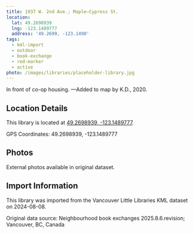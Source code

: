 ```yaml
---
title: 1937 W. 2nd Ave.; Maple—Cypress St.
location:
  lat: 49.2698939
  lng: -123.1489777
  address: '49.2699, -123.1490'
tags:
  - kml-import
  - outdoor
  - book-exchange
  - red-marker
  - active
photo: /images/libraries/placeholder-library.jpg
---
```

In front of co-op housing.
—Added to map by K.D., 2020.

## Location Details

This library is located at [49.2698939, -123.1489777](https://www.google.com/maps?q=49.2698939,-123.1489777).

GPS Coordinates: 49.2698939, -123.1489777

## Photos

External photos available in original dataset.

## Import Information

This library was imported from the Vancouver Little Libraries KML dataset on 2024-08-08.

Original data source: Neighbourhood book exchanges 2025.8.6.revision; Vancouver, BC, Canada
